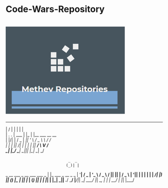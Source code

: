 # Code-Wars-Repository


# ![WebApp](https://github.com/methev/Code-Wars-Repository/blob/main/logo.PNG)

___  ___       _    _                                      
|  \/  |      | |  | |                                     
| .  . |  ___ | |_ | |__    ___ __   __                    
| |\/| | / _ \| __|| '_ \  / _ \\ \ / /                    
| |  | ||  __/| |_ | | | ||  __/ \ V /                     
\_|  |_/ \___| \__||_| |_| \___|  \_/                      
                                                           
                                                           
                                _  _                       
                               (_)| |                      
 _ __   ___  _ __    ___   ___  _ | |_   ___   _ __  _   _ 
| '__| / _ \| '_ \  / _ \ / __|| || __| / _ \ | '__|| | | |
| |   |  __/| |_) || (_) |\__ \| || |_ | (_) || |   | |_| |
|_|    \___|| .__/  \___/ |___/|_| \__| \___/ |_|    \__, |
            | |                                       __/ |
            |_|                                      |___/ 
